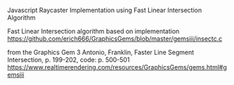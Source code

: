 Javascript Raycaster Implementation using Fast Linear Intersection Algorithm

Fast Linear Intersection algorithm based on implementation
https://github.com/erich666/GraphicsGems/blob/master/gemsiii/insectc.c

from the Graphics Gem 3
Antonio, Franklin, Faster Line Segment Intersection, p. 199-202, code: p. 500-501
https://www.realtimerendering.com/resources/GraphicsGems/gems.html#gemsiii